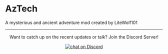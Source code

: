 # AzTech
A mysterious and ancient adventure mod created by LiteWolf101
<hr>
<p align="center">
  Want to catch up on the recent updates or talk? Join the Discord Server!
</p>
<p align="center">
  <a href="https://discord.gg/HjJCwm5">
        <img src="https://img.shields.io/discord/491750228030914610.svg?logo=discord"
            alt="chat on Discord"></a>
</p>
